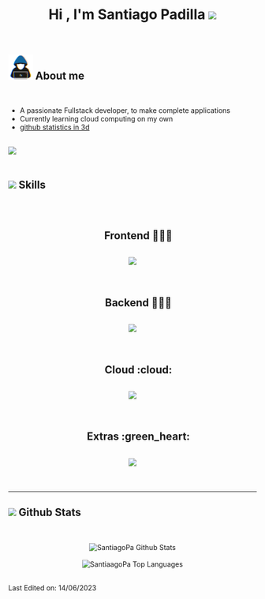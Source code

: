 
<h1 align="center"><b>Hi , I'm Santiago Padilla </b><img src="https://media.giphy.com/media/hvRJCLFzcasrR4ia7z/giphy.gif" width="35"></h1>
<br/>

## <picture><img src = "https://github.com/0xAbdulKhalid/0xAbdulKhalid/raw/main/assets/mdImages/about_me.gif" width = 50px></picture> **About me**

<br>

- A passionate Fullstack developer, to make complete applications
- Currently learning cloud computing on my own
- [github statistics in 3d](https://skyline.github.com/santiagopa/2022)
<!-- - Personal website [link](https://www.0xabdulkhalid.ml) -->
<br>
<img src="https://user-images.githubusercontent.com/73097560/115834477-dbab4500-a447-11eb-908a-139a6edaec5c.gif"><br><br>

## <img src="https://media2.giphy.com/media/QssGEmpkyEOhBCb7e1/giphy.gif?cid=ecf05e47a0n3gi1bfqntqmob8g9aid1oyj2wr3ds3mg700bl&rid=giphy.gif" width ="25"><b> Skills</b>

<br>

<div align="center">

  <div id="user-content-toc">
    <ul align="center">
      <summary><h2 style="display: inline-block">Frontend 👨🏻‍💻</h2></summary>
    </ul>
  </div>
  <!--tech stack icons-->
  <div align="center">
    <a href="https://skillicons.dev">
      <img src="https://skillicons.dev/icons?i=html,css,js,bootstrap,tailwind,vite,vue,react,materialui,redux,ts,nextjs&perline=14" />
    </a>
  </div>

<br>
  
   <div id="user-content-toc">
    <ul align="center">
      <summary><h2 style="display: inline-block">Backend 👨🏻‍💻</h2></summary>
    </ul>
  </div>
  <!--tech stack icons-->
  <div align="center">
    <a href="https://skillicons.dev">
      <img src="https://skillicons.dev/icons?i=py,npm,nodejs,express,nestjs,jest,ts,prisma,mongodb,mysql,postgres&perline=14" />
    </a>
  </div>

<br>

  <div id="user-content-toc">
    <ul align="center">
      <summary><h2 style="display: inline-block">Cloud :cloud:</h2></summary>
    </ul>
  </div>
   <!--tech stack icons-->
  <div align="center">
    <a href="https://skillicons.dev">
      <img src="https://skillicons.dev/icons?i=docker,kubernetes,firebase,linux,nginx&perline=14" />
    </a>
  </div>

<br>

   <div id="user-content-toc">
    <ul align="center">
      <summary><h2 style="display: inline-block">Extras :green_heart:</h2></summary>
    </ul>
  </div>
   <!--tech stack icons-->
  <div align="center">
    <a href="https://skillicons.dev">
      <img src="https://skillicons.dev/icons?i=git,github,gitlab,bash,md,postman,vscode&perline=14" />
    </a>
  </div>

</div>

<br/>
<br/>

-----

## <img src="https://media.giphy.com/media/iY8CRBdQXODJSCERIr/giphy.gif" width="35"><b> Github Stats </b>

<br>

<div align="center">

  <img align="center"
       src="https://github-readme-stats.vercel.app/api?username=SantiagoPa&include_all_commits=true&count_private=true&show_icons=true&line_height=30&title_color=CDB4DB&icon_color=CDB4DB&text_color=D3D3D3&bg_color=0A0A0A" alt="SantiagoPa Github Stats">
  <br />
  <br />
  <img src="https://github-readme-stats.vercel.app/api/top-langs/?username=SantiagoPa&layout=compact&theme=dark&bg_color=0A0A0A" alt="SantiaagoPa Top Languages"/>

</div>

<br />
Last Edited on: 14/06/2023

